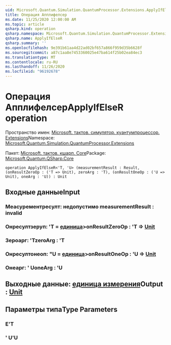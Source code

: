 ```yaml
---
uid: Microsoft.Quantum.Simulation.QuantumProcessor.Extensions.ApplyIfElseR
title: Операция Апплифелсер
ms.date: 11/25/2020 12:00:00 AM
ms.topic: article
qsharp.kind: operation
qsharp.namespace: Microsoft.Quantum.Simulation.QuantumProcessor.Extensions
qsharp.name: ApplyIfElseR
qsharp.summary: ''
ms.openlocfilehash: 9e391b61aa4d22ad02bf657a866f959d35b6628f
ms.sourcegitcommit: a87c1aa8e7453360025e47ba614f25b02ea84ec3
ms.translationtype: MT
ms.contentlocale: ru-RU
ms.lasthandoff: 11/26/2020
ms.locfileid: "96192678"
---
```

# <a name="applyifelser-operation"></a><span data-ttu-id="e72b2-102">Операция Апплифелсер</span><span class="sxs-lookup"><span data-stu-id="e72b2-102">ApplyIfElseR operation</span></span>

<span data-ttu-id="e72b2-103">Пространство имен: [Microsoft. тактов. симулятор. куантумпроцессор. Extensions](xref:Microsoft.Quantum.Simulation.QuantumProcessor.Extensions)</span><span class="sxs-lookup"><span data-stu-id="e72b2-103">Namespace: [Microsoft.Quantum.Simulation.QuantumProcessor.Extensions](xref:Microsoft.Quantum.Simulation.QuantumProcessor.Extensions)</span></span>

<span data-ttu-id="e72b2-104">Пакет: [Microsoft. тактов. кшарп. Core](https://nuget.org/packages/Microsoft.Quantum.QSharp.Core)</span><span class="sxs-lookup"><span data-stu-id="e72b2-104">Package: [Microsoft.Quantum.QSharp.Core](https://nuget.org/packages/Microsoft.Quantum.QSharp.Core)</span></span>




```qsharp
operation ApplyIfElseR<'T, 'U> (measurementResult : Result, (onResultZeroOp : ('T => Unit), zeroArg : 'T), (onResultOneOp : ('U => Unit), oneArg : 'U)) : Unit
```


## <a name="input"></a><span data-ttu-id="e72b2-105">Входные данные</span><span class="sxs-lookup"><span data-stu-id="e72b2-105">Input</span></span>

### <a name="measurementresult--__invalidresult__"></a><span data-ttu-id="e72b2-106">Меасурементресулт: __недопустимо <Result>__</span><span class="sxs-lookup"><span data-stu-id="e72b2-106">measurementResult : __invalid<Result>__</span></span>




### <a name="onresultzeroop--t--unit"></a><span data-ttu-id="e72b2-107">Онресултзеруп: 'T = [единица](xref:microsoft.quantum.lang-ref.unit)></span><span class="sxs-lookup"><span data-stu-id="e72b2-107">onResultZeroOp : 'T => [Unit](xref:microsoft.quantum.lang-ref.unit)</span></span> 




### <a name="zeroarg--t"></a><span data-ttu-id="e72b2-108">Зероарг: 'T</span><span class="sxs-lookup"><span data-stu-id="e72b2-108">zeroArg : 'T</span></span>




### <a name="onresultoneop--u--unit"></a><span data-ttu-id="e72b2-109">Онресултонеоп: "U = [единица](xref:microsoft.quantum.lang-ref.unit)></span><span class="sxs-lookup"><span data-stu-id="e72b2-109">onResultOneOp : 'U => [Unit](xref:microsoft.quantum.lang-ref.unit)</span></span> 




### <a name="onearg--u"></a><span data-ttu-id="e72b2-110">Онеарг: ' U</span><span class="sxs-lookup"><span data-stu-id="e72b2-110">oneArg : 'U</span></span>





## <a name="output--unit"></a><span data-ttu-id="e72b2-111">Выходные данные: [единица измерения](xref:microsoft.quantum.lang-ref.unit)</span><span class="sxs-lookup"><span data-stu-id="e72b2-111">Output : [Unit](xref:microsoft.quantum.lang-ref.unit)</span></span>



## <a name="type-parameters"></a><span data-ttu-id="e72b2-112">Параметры типа</span><span class="sxs-lookup"><span data-stu-id="e72b2-112">Type Parameters</span></span>

### <a name="t"></a><span data-ttu-id="e72b2-113">Е</span><span class="sxs-lookup"><span data-stu-id="e72b2-113">'T</span></span>


### <a name="u"></a><span data-ttu-id="e72b2-114">' U</span><span class="sxs-lookup"><span data-stu-id="e72b2-114">'U</span></span>

